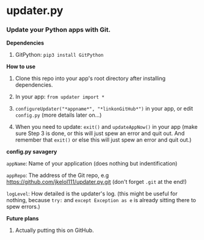 # updater.py
### Update your Python apps with Git.

**Dependencies**

1. GitPython: `pip3 install GitPython`

**How to use**

1. Clone this repo into your app's root directory after installing dependencies.

2. In your app: `from updater import *`

3. `configureUpdater("*appname*", "*linkonGitHub*")` in your app, or edit `config.py` (more details later on...)

4. When you need to update: `exit()` and `updateAppNow()` in your app (make sure Step 3 is done, or this will just spew an error and quit out. And remember that `exit()` or else this will just spew an error and quit out.)

**config.py savagery**

`appName`: Name of your application (does nothing but indentification)

`appRepo`: The address of the Git repo, e.g https://github.com/jkelol111/updater.py.git (don't forget `.git` at the end!)

`logLevel`: How detailed is the updater's log. (this might be useful for nothing, because `try:` and `except Exception as e` is already sitting there to spew errors.)

**Future plans**

1. Actually putting this on GitHub.
